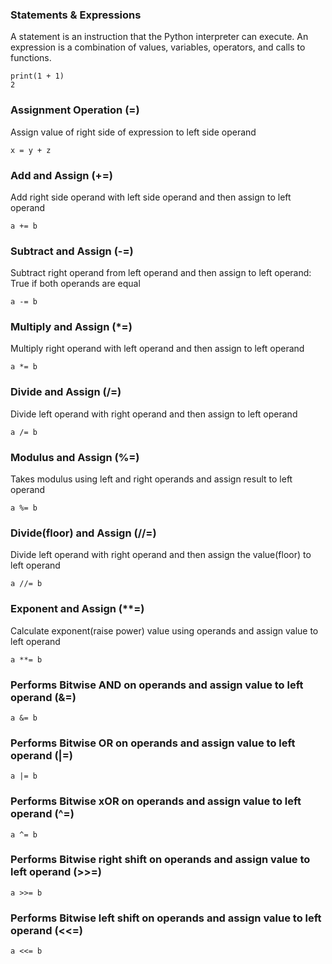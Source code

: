 ### Statements & Expressions
A statement is an instruction that the Python interpreter can execute.
An expression is a combination of values, variables, operators, and calls to functions.

```commandline
print(1 + 1)
2
```

### Assignment Operation (=)
Assign value of right side of expression to left side operand
```commandline
x = y + z
```
### Add and Assign (+=)
Add right side operand with left side operand and then assign to left operand
```commandline
a += b
```
### Subtract and Assign (-=)
Subtract right operand from left operand and then assign to left operand: True if both operands are equal
```commandline
a -= b
```
### Multiply and Assign (*=)
Multiply right operand with left operand and then assign to left operand
```
a *= b
```

### Divide and Assign (/=)
Divide left operand with right operand and then assign to left operand
```commandline
a /= b
```

### Modulus and Assign (%=)
Takes modulus using left and right operands and assign result to left operand
```commandline
a %= b
```

### Divide(floor) and Assign (//=)
Divide left operand with right operand and then assign the value(floor) to left operand
```commandline
a //= b
```

### Exponent and Assign (**=)
Calculate exponent(raise power) value using operands and assign value to left operand
```commandline
a **= b
```

### Performs Bitwise AND on operands and assign value to left operand (&=)
```commandline
a &= b
```

### Performs Bitwise OR on operands and assign value to left operand (|=)
```commandline
a |= b
```

### Performs Bitwise xOR on operands and assign value to left operand (^=)
```commandline
a ^= b
```

### Performs Bitwise right shift on operands and assign value to left operand (>>=)
```commandline
a >>= b
```

### Performs Bitwise left shift on operands and assign value to left operand (<<=)
```commandline
a <<= b
```